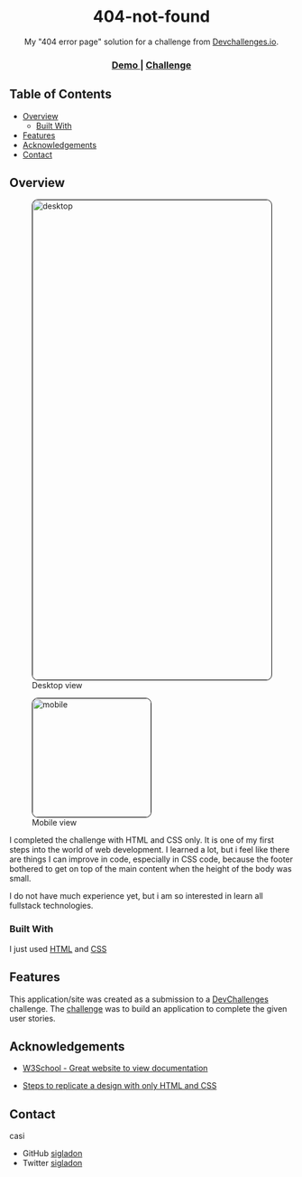 <h1 style="text-align: center">404-not-found</h1>

<div style="text-align: center">My "404 error page" solution for a challenge from <a href="http://devchallenges.io" target="_blank">Devchallenges.io</a>. 
</div>

<div style="text-align: center">
  <h3>
    <a href="https://four04-error-tb6d.onrender.com/" target="_blank">
      Demo
    </a>
    <span> | </span>
    <a href="https://devchallenges.io/challenges/wBunSb7FPrIepJZAg0sY" target="_blank">
      Challenge
    </a>
  </h3>
</div>

## Table of Contents

- [Overview](#overview)
  - [Built With](#built-with)
- [Features](#features)
- [Acknowledgements](#acknowledgements)
- [Contact](#contact)


## Overview

<figure>
<img style="border: 1px solid black; border-radius: 10px" src="https://imgur.com/APUm0f3.jpg" alt="desktop" width="850"/>
<figcaption>Desktop view</figcaption>
</figure>
<figure>
<img style="border: 1px solid black; border-radius: 10px" src="https://imgur.com/ngrTnMU.jpg" alt="mobile" width="210"/>
<figcaption>Mobile view</figcaption>
</figure>


I completed the  challenge with HTML and CSS only. It is one of my first steps into the world of web development. I learned a lot, but i feel like there are things I can improve in code, especially in CSS code, because the footer bothered to get on top of the main content when the height of the body was small. 

I do not have much experience yet, but i am so interested in learn all fullstack technologies.

### Built With

I just used [HTML](https://github.com/sigladon/404-not-found/blob/master/index.html) and [CSS](https://github.com/sigladon/404-not-found/tree/master/css)

## Features

<!-- List the features of your application or follow the template. Don't share the figma file here :) -->

This application/site was created as a submission to a [DevChallenges](https://devchallenges.io/challenges) challenge. The [challenge](https://devchallenges.io/challenges/wBunSb7FPrIepJZAg0sY) was to build an application to complete the given user stories.


## Acknowledgements

<!-- This section should list any articles or add-ons/plugins that helps you to complete the project. This is optional but it will help you in the future. For exmpale -->
- [W3School - Great website to view documentation](https://www.w3schools.com/) 

- [Steps to replicate a design with only HTML and CSS](https://devchallenges-blogs.web.app/how-to-replicate-design/)

## Contact
casi
- GitHub [sigladon](https://github.com/sigladon/sigladon)
- Twitter [sigladon](https://twitter.com/sigladon)
